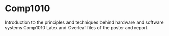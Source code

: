 # Comp1010
Introduction to the principles and techniques behind hardware and software systems
Comp1010 Latex and Overleaf files of the poster and report.
